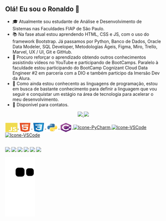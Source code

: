 ## Olá! Eu sou o Ronaldo 👋


- 🎓 Atualmente sou estudante de Análise e Desenvolvimento de Sistemas nas Faculdades FIAP de São Paulo.
- 📚 Na fase atual estou aprendendo HTML, CSS e JS, com o uso do framework Bootstrap. Já passamos por Python, Banco de Dados, Oracle Data Modeler, SQL Developer, Metodologias Ágeis, Figma, Miro, Trello, Marvel, UX / UI, Git e GitHub.
- 🔭 Procuro reforçar o aprendizado obtendo outros conhecimentos assistindo vídeos no YouTube e participando de BootCamps. Paralelo à faculdade estou participando do BootCamp Cognizant Cloud Data Engineer #2 em parceria com a DIO e também participo da Imersão Dev da Alura.
- 🤔 Como ainda estou conhecento as linguagens de programação, estou em busca de bastante conhecimento para definir a linguagem que vou seguir e conquistar um estágio na área de tecnologia para acelerar o meu desenvolvimento.
- 💬 Disponível para contatos.

<div align="center">
  <a href="https://github.com/ronaldominholi">
  <img height="180em" src="https://github-readme-stats.vercel.app/api?username=ronaldominholi&show_icons=true&theme=tokyonight&include_all_commits=true&count_private=true"/>
  <img height="180em" src="https://github-readme-stats.vercel.app/api/top-langs/?username=ronaldominholi&layout=compact&langs_count=7&theme=tokyonight"/>
</div>
  
  <div style="display: inline_block"><br>
  <img align="center" alt="Icone-Js" height="30" width="40" src="https://raw.githubusercontent.com/devicons/devicon/master/icons/javascript/javascript-plain.svg">
  <img align="center" alt="Icone-HTML" height="30" width="40" src="https://raw.githubusercontent.com/devicons/devicon/master/icons/html5/html5-original.svg">
  <img align="center" alt="Icone-CSS" height="30" width="40" src="https://raw.githubusercontent.com/devicons/devicon/master/icons/css3/css3-original.svg">
  <img align="center" alt="Icone-Python" height="30" width="40" src="https://raw.githubusercontent.com/devicons/devicon/master/icons/python/python-original.svg">
  <img align="center" alt="Icone-Csharp" height="30" width="40" src="https://raw.githubusercontent.com/devicons/devicon/master/icons/csharp/csharp-original.svg">
  <img align="center" alt="Icone-PyCharm" height="30" width="40" src="https://cdn.jsdelivr.net/gh/devicons/devicon/icons/pycharm/pycharm-original.svg" />
  <img align="center" alt="Icone-VSCode" height="30" width="40" src="https://cdn.jsdelivr.net/gh/devicons/devicon/icons/vscode/vscode-original.svg" />
  <img align="center" alt="Icone-VSCode" height="60" width="70" src="https://img.shields.io/badge/Bootstrap-563D7C?style=for-the-badge&logo=bootstrap&logoColor=white" />
       
  ##
    
  <div> 
 	  <a href="https://www.twitch.tv/ronaldominholi" target="_blank"><img src="https://img.shields.io/badge/Twitch-9146FF?style=for-the-badge&logo=twitch&logoColor=white" target="_blank"></a>
    <a href="https://discord.gg/ek3tYcPN" target="_blank"><img src="https://img.shields.io/badge/Discord-7289DA?style=for-the-badge&logo=discord&logoColor=white" target="_blank"></a> 
    <a href = "mailto:rominholi@gmail.com"><img src="https://img.shields.io/badge/-Gmail-%23333?style=for-the-badge&logo=gmail&logoColor=white" target="_blank"></a>
    <a href="https://www.linkedin.com/in/ronaldo-minholi-dias-14b2261b8/" target="_blank"><img src="https://img.shields.io/badge/-LinkedIn-%230077B5?style=for-the-badge&logo=linkedin&logoColor=white" target="_blank"></a>
     <a href="https://www.instagram.com/ronaldominholi/" target="_blank"><img src="https://img.shields.io/badge/-Instagram-%23E4405F?style=for-the-badge&logo=instagram&logoColor=white" target="_blank"></a>
    <a href="https://www.youtube.com/channel/UCYrSQihJdvNCQ9q_VHZx3Kg" target="_blank"><img src="https://img.shields.io/badge/YouTube-FF0000?style=for-the-badge&logo=youtube&logoColor=white" target="_blank"></a>
    
  ![Snake animation](https://github.com/ronaldominholi/ronaldominholi/blob/output/github-contribution-grid-snake.svg)
 
</div>  
